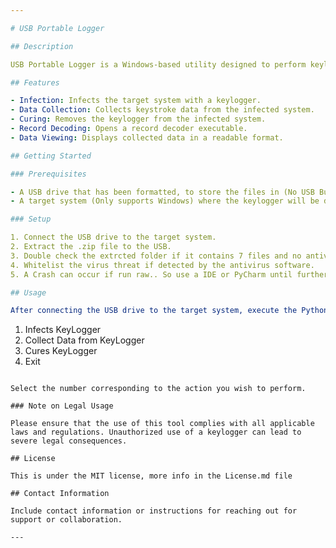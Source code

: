 ```yaml
---

# USB Portable Logger

## Description

USB Portable Logger is a Windows-based utility designed to perform keylogging tasks, Allowing it to run on any system without prior installation.

## Features

- Infection: Infects the target system with a keylogger.
- Data Collection: Collects keystroke data from the infected system.
- Curing: Removes the keylogger from the infected system.
- Record Decoding: Opens a record decoder executable.
- Data Viewing: Displays collected data in a readable format.

## Getting Started

### Prerequisites

- A USB drive that has been formatted, to store the files in (No USB Burning Needed!).
- A target system (Only supports Windows) where the keylogger will be deployed.

### Setup

1. Connect the USB drive to the target system.
2. Extract the .zip file to the USB.
3. Double check the extrcted folder if it contains 7 files and no antivirus disables it.
4. Whitelist the virus threat if detected by the antivirus software.
5. A Crash can occur if run raw.. So use a IDE or PyCharm until further notice

## Usage

After connecting the USB drive to the target system, execute the Python program. You will be presented with a menu:

```
1) Infects KeyLogger
2) Collect Data from KeyLogger
3) Cures KeyLogger
99) Exit
```

Select the number corresponding to the action you wish to perform.

### Note on Legal Usage

Please ensure that the use of this tool complies with all applicable laws and regulations. Unauthorized use of a keylogger can lead to severe legal consequences.

## License

This is under the MIT license, more info in the License.md file

## Contact Information

Include contact information or instructions for reaching out for support or collaboration.

---
```


